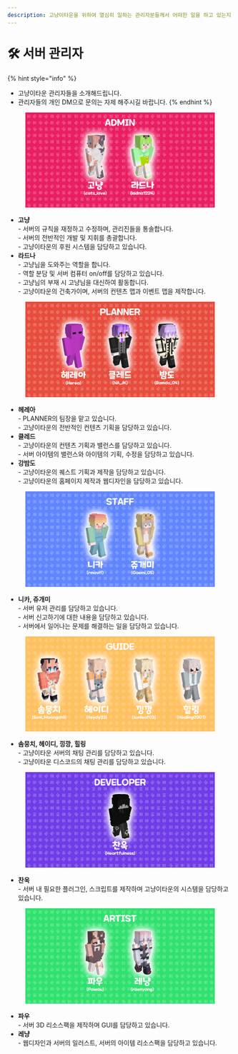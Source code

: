 ```yaml
---
description: 고냥이타운을 위하여 열심히 일하는 관리자분들께서 어떠한 일을 하고 있는지 알려드릴게요!
---
```


# 🛠 서버 관리자

{% hint style="info" %}
* 고냥이타운 관리자들을 소개해드립니다.
* 관리자들의 개인 DM으로 문의는 자제 해주시길 바랍니다.
{% endhint %}

<figure><img src=".gitbook/assets/ADMIN.png" alt=""><figcaption></figcaption></figure>

* **고냥**\
  \- 서버의 규칙을 재정하고 수정하며, 관리진들을 통솔합니다.\
  \- 서버의 전반적인 개발 및 지휘를 총괄합니다.\
  \- 고냥이타운의 후원 시스템을 담당하고 있습니다.
* **라드나**\
  \- 고냥님을 도와주는 역할을 합니다.\
  \- 역할 분담 및 서버 컴퓨터 on/off를 담당하고 있습니다.\
  \- 고냥님의 부재 시 고냥님을 대신하여 활동합니다.\
  \- 고냥이타운의 건축가이며, 서버의 컨텐츠 맵과 이벤트 맵을 제작합니다.

<figure><img src=".gitbook/assets/PLANNER.png" alt=""><figcaption></figcaption></figure>

* **헤레아**\
  \- PLANNER의 팀장을 맡고 있습니다.\
  \- 고냥이타운의 전반적인 컨텐츠 기획을 담당하고 있습니다.
* **클레드**\
  \- 고냥이타운의 컨텐츠 기획과 밸런스를 담당하고 있습니다.\
  \- 서버 아이템의 밸런스와 아이템의 기획, 수정을 담당하고 있습니다.
* **강밤도**\
  \- 고냥이타운의 퀘스트 기획과 제작을 담당하고 있습니다.\
  \- 고냥이타운의 홈페이지 제작과 웹디자인을 담당하고 있습니다.

<figure><img src=".gitbook/assets/STAFF.png" alt=""><figcaption></figcaption></figure>

* **니카, 쥬개미**\
  \- 서버 유저 관리를 담당하고 있습니다.\
  \- 서버 신고하기에 대한 내용을 담당하고 있습니다.\
  \- 서버에서 일어나는 문제를 해결하는 일을 담당하고 있습니다.

<figure><img src=".gitbook/assets/GUIDE.png" alt=""><figcaption></figcaption></figure>

* **솜뭉치, 헤이디, 낑깡, 힐링**\
  \- 고냥이타운 서버의 채팅 관리를 담당하고 있습니다.\
  \- 고냥이타운 디스코드의 채팅 관리를 담당하고 있습니다.

<figure><img src=".gitbook/assets/DEVELOPER.png" alt=""><figcaption></figcaption></figure>

* **찬욱**\
  \- 서버 내 필요한 플러그인, 스크립트를 제작하며 고냥이타운의 시스템을 담당하고 있습니다.

<figure><img src=".gitbook/assets/ARTIST.png" alt=""><figcaption></figcaption></figure>

* **파우**\
  \- 서버 3D 리소스팩을 제작하며 GUI를 담당하고 있습니다.
* **레냥**\
  \- 웹디자인과 서버의 일러스트, 서버의 아이템 리소스팩을 담당하고 있습니다.
